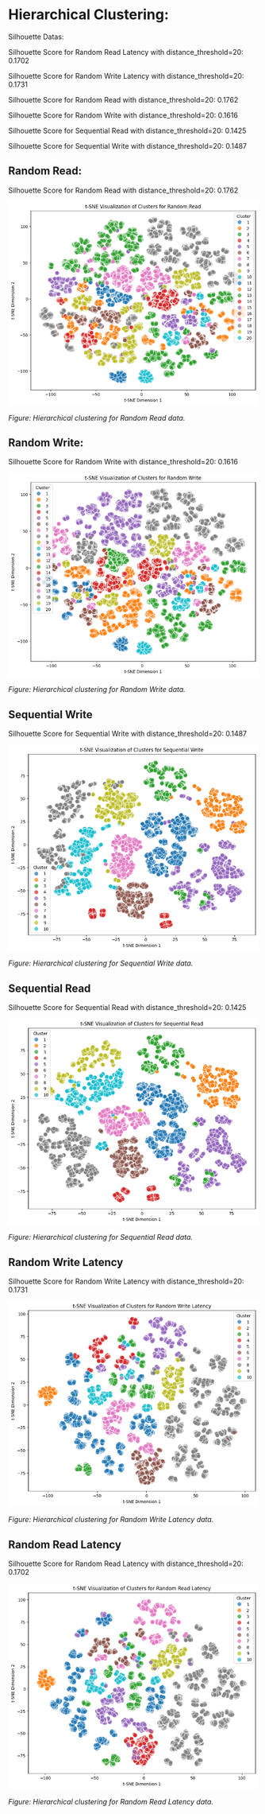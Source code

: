 # Hierarchical Clustering:
Silhouette Datas:

Silhouette Score for Random Read Latency with distance_threshold=20: 0.1702

Silhouette Score for Random Write Latency with distance_threshold=20: 0.1731

Silhouette Score for Random Read with distance_threshold=20: 0.1762

Silhouette Score for Random Write with distance_threshold=20: 0.1616

Silhouette Score for Sequential Read with distance_threshold=20: 0.1425

Silhouette Score for Sequential Write with distance_threshold=20: 0.1487


## Random Read:

Silhouette Score for Random Read with distance_threshold=20: 0.1762

![Hierarchical Clustering - Random Read](../reports/figures/HIERARCHICAL/RandomRead.png)

*Figure: Hierarchical clustering for Random Read data.*

## Random Write:

Silhouette Score for Random Write with distance_threshold=20: 0.1616

![Hierarchical Clustering - Random Write](../reports/figures/HIERARCHICAL/RandomWrite.png)

*Figure: Hierarchical clustering for Random Write data.*


## Sequential Write

Silhouette Score for Sequential Write with distance_threshold=20: 0.1487

![Hierarchical Clustering - Sequential Write](../reports/figures/HIERARCHICAL/SequentialWrite.png)

*Figure: Hierarchical clustering for Sequential Write data.*

## Sequential Read

Silhouette Score for Sequential Read with distance_threshold=20: 0.1425

![Hierarchical Clustering - Sequential Read](../reports/figures/HIERARCHICAL/SequentialRead.png)

*Figure: Hierarchical clustering for Sequential Read data.*

## Random Write Latency

Silhouette Score for Random Write Latency with distance_threshold=20: 0.1731

![Hierarchical Clustering - Random Write Latency](../reports/figures/HIERARCHICAL/RandomWriteLatency.png)

*Figure: Hierarchical clustering for Random Write Latency data.*

## Random Read Latency

Silhouette Score for Random Read Latency with distance_threshold=20: 0.1702

![Hierarchical Clustering - Random Read Latency](../reports/figures/HIERARCHICAL/RandomReadLatency.png)

*Figure: Hierarchical clustering for Random Read Latency data.*